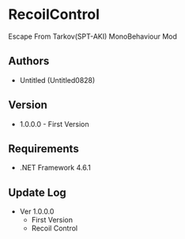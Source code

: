 # RecoilControl
Escape From Tarkov(SPT-AKI) MonoBehaviour Mod

## Authors
- Untitled (Untitled0828)

## Version 
- 1.0.0.0 - First Version

## Requirements
- .NET Framework 4.6.1

## Update Log
* Ver 1.0.0.0
	* First Version
	* Recoil Control